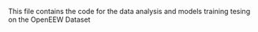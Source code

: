This file contains the code for the data analysis and models training tesing on the OpenEEW Dataset 
